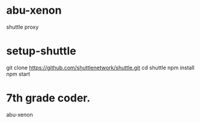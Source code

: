 # abu-xenon
shuttle proxy
# setup-shuttle
git clone https://github.com/shuttlenetwork/shuttle.git
cd shuttle
npm install
npm start
# 7th grade coder.
abu-xenon
